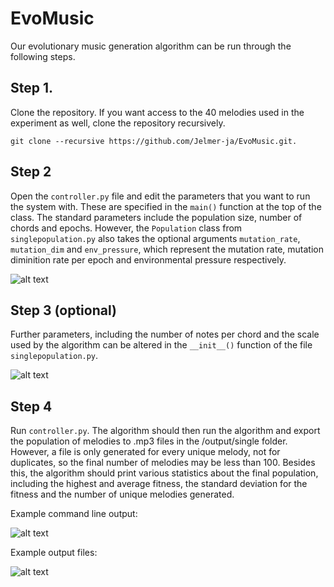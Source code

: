 # EvoMusic

Our evolutionary music generation algorithm can be run through the following steps. 

## Step 1. 
Clone the repository. If you want access to the 40 melodies used in the experiment as well, clone the repository recursively. 
```
git clone --recursive https://github.com/Jelmer-ja/EvoMusic.git. 
```

## Step 2
Open the `controller.py` file and edit the parameters that you want to run the system with. These are specified in the `main()` function at the top of the class. The standard parameters include the population size, number of chords and epochs. 
However, the `Population` class from `singlepopulation.py` also takes the optional arguments `mutation_rate`, `mutation_dim` and `env_pressure`, which represent the mutation rate, mutation diminition rate per epoch and environmental pressure respectively. 

![alt text](https://i.imgur.com/puG3GEQ.png)

## Step 3 (optional)
Further parameters, including the number of notes per chord and the scale used by the algorithm can be altered in the `__init__()` function of the file `singlepopulation.py`.

![alt text](https://i.imgur.com/NasqbJZ.png)

## Step 4
Run `controller.py`. The algorithm should then run the algorithm and export the population of melodies to .mp3 files in the /output/single folder. 
However, a file is only generated for every unique melody, not for duplicates, so the final number of melodies may be less than 100. 
Besides this, the algorithm should print various statistics about the final population, including the highest and average fitness, the standard deviation for the fitness and the number of unique melodies generated. 

Example command line output:

![alt text](https://i.imgur.com/HLPAjgz.png)

Example output files:

![alt text](https://i.imgur.com/z0t0laz.png)
